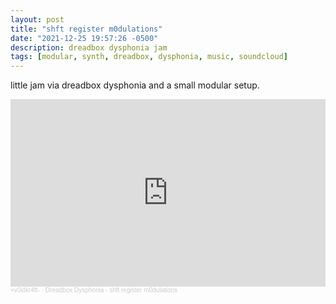 ```yaml
---
layout: post
title: "shft register m0dulations"
date: "2021-12-25 19:57:26 -0500"
description: dreadbox dysphonia jam
tags: [modular, synth, dreadbox, dysphonia, music, soundcloud]
---
```

little jam via dreadbox dysphonia and a small modular setup.
<iframe width="100%" height="300" scrolling="no" frameborder="no" allow="autoplay" src="https://w.soundcloud.com/player/?url=https%3A//api.soundcloud.com/tracks/1184618572&color=%23402844&auto_play=true&hide_related=false&show_comments=true&show_user=true&show_reposts=false&show_teaser=true&visual=true"></iframe><div style="font-size: 10px; color: #cccccc;line-break: anywhere;word-break: normal;overflow: hidden;white-space: nowrap;text-overflow: ellipsis; font-family: Interstate,Lucida Grande,Lucida Sans Unicode,Lucida Sans,Garuda,Verdana,Tahoma,sans-serif;font-weight: 100;"><a href="https://soundcloud.com/v0idkr4ft" title="+v0idkr4ft-" target="_blank" style="color: #cccccc; text-decoration: none;">+v0idkr4ft-</a> · <a href="https://soundcloud.com/v0idkr4ft/dreadbox-dysphonia-shft-register-m0dulations" title="Dreadbox Dysphonia - shft register m0dulations" target="_blank" style="color: #cccccc; text-decoration: none;">Dreadbox Dysphonia - shft register m0dulations</a></div>

